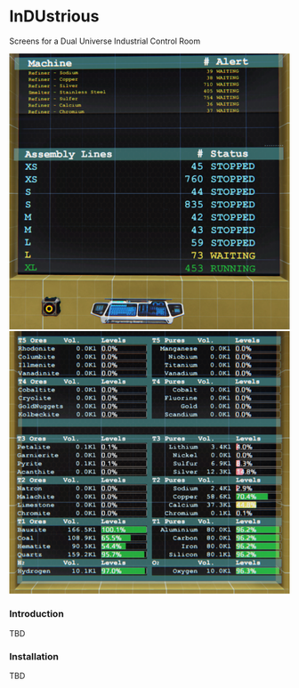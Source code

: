 # InDUstrious
Screens for a Dual Universe Industrial Control Room

![Alerts](/mon01.png)
![Ores](/mon02.png)

### Introduction
TBD

### Installation
TBD
